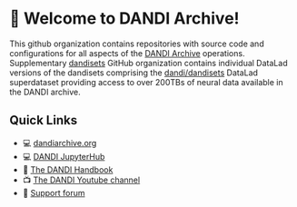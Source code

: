 # 👋 Welcome to DANDI Archive!

This github organization contains repositories with source code and configurations for all aspects of the [DANDI Archive](https://dandiarchive.org/) operations. Supplementary  [dandisets](https://github.com/dandisets/) GitHub organization contains individual DataLad versions of the dandisets comprising the [dandi/dandisets](https://github.com/dandi/dandisets/) DataLad superdataset providing access to over 200TBs of neural data available in the DANDI archive.


## Quick Links

- :computer: [dandiarchive.org](https://dandiarchive.org/)
- :computer: [DANDI JupyterHub](https://hub.dandiarchive.org/)
- :book: [The DANDI Handbook](https://www.dandiarchive.org/handbook)
- :tv: [The DANDI Youtube channel](https://www.youtube.com/channel/UCsLLBNhtcV-wL8cCZWveDCA)
- :raising_hand: [Support forum](https://github.com/dandi/helpdesk/)
